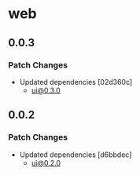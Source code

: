 # web

## 0.0.3

### Patch Changes

- Updated dependencies [02d360c]
  - ui@0.3.0

## 0.0.2

### Patch Changes

- Updated dependencies [d6bbdec]
  - ui@0.2.0
